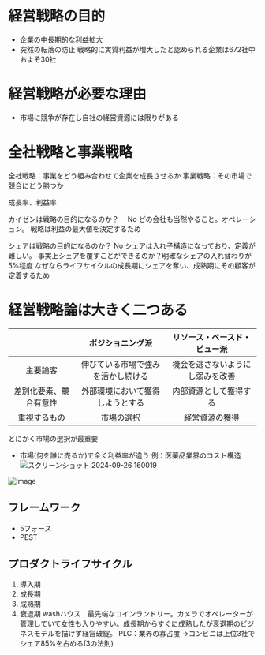 # 経営戦略の目的
- 企業の中長期的な利益拡大
- 突然の転落の防止
戦略的に実質利益が増大したと認められる企業は672社中およそ30社

# 経営戦略が必要な理由
- 市場に競争が存在し自社の経営資源には限りがある

# 全社戦略と事業戦略
全社戦略：事業をどう組み合わせて企業を成長させるか
事業戦略：その市場で競合にどう勝つか

成長率、利益率

カイゼンは戦略の目的になるのか？　
No
どの会社も当然やること。オペレーション。
戦略は利益の最大値を決定するため

シェアは戦略の目的になるのか？
No
シェアは入れ子構造になっており、定義が難しい。
事実上シェアを覆すことができるのか？明確なシェアの入れ替わりが5%程度
なぜならライフサイクルの成長期にシェアを奪い、成熟期にその顧客が定着するため

# 経営戦略論は大きく二つある
|  | ポジショニング派 | リソース・ベースド・ビュー派 |
|:---:|:---:|:---:|
|主要論客 |伸びている市場で強みを活かし続ける |機会を逃さないようにし弱みを改善 |
|差別化要素、競合有意性 |外部環境において獲得しようとする |内部資源として獲得する |
|重視するもの |市場の選択 |経営資源の獲得 |

とにかく市場の選択が最重要
- 市場(何を誰に売るか)で全く利益率が違う
例：医薬品業界のコスト構造
![スクリーンショット 2024-09-26 160019](https://github.com/user-attachments/assets/856f733e-ac73-4bc4-9ba5-818bdf41ba5d)

![image](https://github.com/user-attachments/assets/91fa1043-359a-4cd8-8949-de43b85a8177)

## フレームワーク
- 5フォース
- PEST

 ## プロダクトライフサイクル
 1. 導入期
 2. 成長期
 3. 成熟期
 4. 衰退期
washハウス：最先端なコインランドリー。カメラでオペレーターが管理していて女性も入りやすい。成長期からすぐに成熟したが衰退期のビジネスモデルを描けず経営破綻。
PLC：業界の寡占度
→コンビニは上位3社でシェア85%を占める(3の法則)
